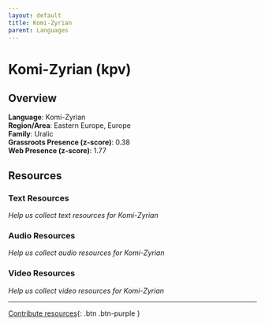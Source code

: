 ```yaml
---
layout: default
title: Komi-Zyrian
parent: Languages
---
```


# Komi-Zyrian (kpv)

## Overview

**Language**: Komi-Zyrian  
**Region/Area**: Eastern Europe, Europe  
**Family**: Uralic  
**Grassroots Presence (z-score)**: 0.38  
**Web Presence (z-score)**: 1.77  

## Resources

### Text Resources
*Help us collect text resources for Komi-Zyrian*

### Audio Resources
*Help us collect audio resources for Komi-Zyrian*

### Video Resources
*Help us collect video resources for Komi-Zyrian*

---

[Contribute resources](https://forms.office.com/e/1SfLJx3u1r){: .btn .btn-purple }
